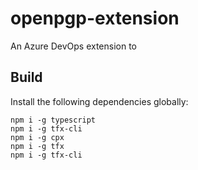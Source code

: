 # openpgp-extension

An Azure DevOps extension to

## Build

Install the following dependencies globally:

```
npm i -g typescript
npm i -g tfx-cli
npm i -g cpx
npm i -g tfx
npm i -g tfx-cli
```